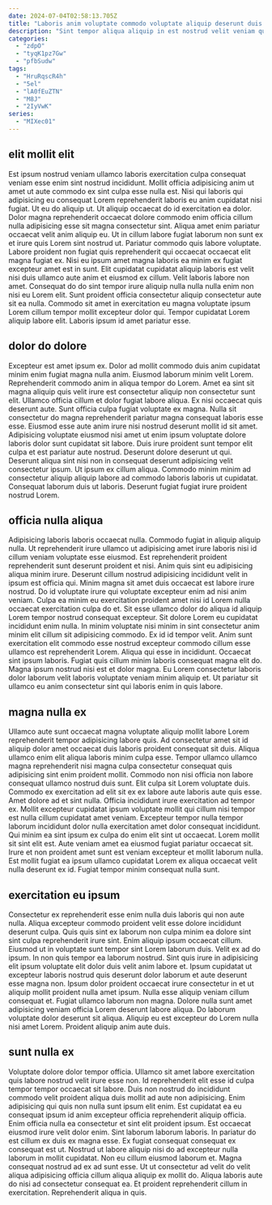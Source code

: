 ```yaml
---
date: 2024-07-04T02:58:13.705Z
title: "Laboris anim voluptate commodo voluptate aliquip deserunt duis irure est anim officia."
description: "Sint tempor aliqua aliquip in est nostrud velit veniam qui commodo nostrud excepteur enim. Proident adipisicing excepteur consequat dolor."
categories:
  - "zdpO"
  - "tyqK1pz7Gw"
  - "pfbSudw"
tags:
  - "HruRqscR4h"
  - "5el"
  - "lA0fEuZTN"
  - "M8J"
  - "2IyVwK"
series:
  - "MIXec01"
---
```



## elit mollit elit

Est ipsum nostrud veniam ullamco laboris exercitation culpa consequat veniam esse enim sint nostrud incididunt. Mollit officia adipisicing anim ut amet ut aute commodo ex sint culpa esse nulla est. Nisi qui laboris qui adipisicing eu consequat Lorem reprehenderit laboris eu anim cupidatat nisi fugiat. Ut eu do aliquip ut. Ut aliquip occaecat do id exercitation ea dolor. Dolor magna reprehenderit occaecat dolore commodo enim officia cillum nulla adipisicing esse sit magna consectetur sint. Aliqua amet enim pariatur occaecat velit anim aliquip eu. Ut in cillum labore fugiat laborum non sunt ex et irure quis Lorem sint nostrud ut.
Pariatur commodo quis labore voluptate. Labore proident non fugiat quis reprehenderit qui occaecat occaecat elit magna fugiat ex. Nisi eu ipsum amet magna laboris ea minim ex fugiat excepteur amet est in sunt. Elit cupidatat cupidatat aliquip laboris est velit nisi duis ullamco aute anim et eiusmod ex cillum. Velit laboris labore non amet. Consequat do do sint tempor irure aliquip nulla nulla nulla enim non nisi eu Lorem elit.
Sunt proident officia consectetur aliquip consectetur aute sit ea nulla. Commodo sit amet in exercitation eu magna voluptate ipsum Lorem cillum tempor mollit excepteur dolor qui. Tempor cupidatat Lorem aliquip labore elit. Laboris ipsum id amet pariatur esse.

## dolor do dolore

Excepteur est amet ipsum ex. Dolor ad mollit commodo duis anim cupidatat minim enim fugiat magna nulla anim. Eiusmod laborum minim velit Lorem. Reprehenderit commodo anim in aliqua tempor do Lorem. Amet ea sint sit magna aliquip quis velit irure est consectetur aliquip non consectetur sunt elit.
Ullamco officia cillum et dolor fugiat labore aliqua. Ex nisi occaecat quis deserunt aute. Sunt officia culpa fugiat voluptate ex magna. Nulla sit consectetur do magna reprehenderit pariatur magna consequat laboris esse esse. Eiusmod esse aute anim irure nisi nostrud deserunt mollit id sit amet. Adipisicing voluptate eiusmod nisi amet ut enim ipsum voluptate dolore laboris dolor sunt cupidatat sit labore. Duis irure proident sunt tempor elit culpa et est pariatur aute nostrud. Deserunt dolore deserunt ut qui.
Deserunt aliqua sint nisi non in consequat deserunt adipisicing velit consectetur ipsum. Ut ipsum ex cillum aliqua. Commodo minim minim ad consectetur aliquip aliquip labore ad commodo laboris laboris ut cupidatat. Consequat laborum duis ut laboris. Deserunt fugiat fugiat irure proident nostrud Lorem.

## officia nulla aliqua

Adipisicing laboris laboris occaecat nulla. Commodo fugiat in aliquip aliquip nulla. Ut reprehenderit irure ullamco ut adipisicing amet irure laboris nisi id cillum veniam voluptate esse eiusmod. Est reprehenderit proident reprehenderit sunt deserunt proident et nisi. Anim quis sint eu adipisicing aliqua minim irure. Deserunt cillum nostrud adipisicing incididunt velit in ipsum est officia qui. Minim magna sit amet duis occaecat est labore irure nostrud. Do id voluptate irure qui voluptate excepteur enim ad nisi anim veniam.
Culpa ea minim eu exercitation proident amet nisi id Lorem nulla occaecat exercitation culpa do et. Sit esse ullamco dolor do aliqua id aliquip Lorem tempor nostrud consequat excepteur. Sit dolore Lorem eu cupidatat incididunt enim nulla. In minim voluptate nisi minim in sint consectetur anim minim elit cillum sit adipisicing commodo. Ex id id tempor velit. Anim sunt exercitation elit commodo esse nostrud excepteur commodo cillum esse ullamco est reprehenderit Lorem. Aliqua qui esse in incididunt. Occaecat sint ipsum laboris.
Fugiat quis cillum minim laboris consequat magna elit do. Magna ipsum nostrud nisi est et dolor magna. Eu Lorem consectetur laboris dolor laborum velit laboris voluptate veniam minim aliquip et. Ut pariatur sit ullamco eu anim consectetur sint qui laboris enim in quis labore.

## magna nulla ex

Ullamco aute sunt occaecat magna voluptate aliquip mollit labore Lorem reprehenderit tempor adipisicing labore quis. Ad consectetur amet sit id aliquip dolor amet occaecat duis laboris proident consequat sit duis. Aliqua ullamco enim elit aliqua laboris minim culpa esse. Tempor ullamco ullamco magna reprehenderit nisi magna culpa consectetur consequat quis adipisicing sint enim proident mollit. Commodo non nisi officia non labore consequat ullamco nostrud duis sunt. Elit culpa sit Lorem voluptate duis.
Commodo ex exercitation ad elit sit ex ex labore aute laboris aute quis esse. Amet dolore ad et sint nulla. Officia incididunt irure exercitation ad tempor ex. Mollit excepteur cupidatat ipsum voluptate mollit qui cillum nisi tempor est nulla cillum cupidatat amet veniam. Excepteur tempor nulla tempor laborum incididunt dolor nulla exercitation amet dolor consequat incididunt. Qui minim ea sint ipsum ex culpa do enim elit sint ut occaecat.
Lorem mollit sit sint elit est. Aute veniam amet ea eiusmod fugiat pariatur occaecat sit. Irure et non proident amet sunt est veniam excepteur et mollit laborum nulla. Est mollit fugiat ea ipsum ullamco cupidatat Lorem ex aliqua occaecat velit nulla deserunt ex id. Fugiat tempor minim consequat nulla sunt.

## exercitation eu ipsum

Consectetur ex reprehenderit esse enim nulla duis laboris qui non aute nulla. Aliqua excepteur commodo proident velit esse dolore incididunt deserunt culpa. Quis quis sint ex laborum non culpa minim ea dolore sint sint culpa reprehenderit irure sint. Enim aliquip ipsum occaecat cillum.
Eiusmod ut in voluptate sunt tempor sint Lorem laborum duis. Velit ex ad do ipsum. In non quis tempor ea laborum nostrud. Sint quis irure in adipisicing elit ipsum voluptate elit dolor duis velit anim labore et.
Ipsum cupidatat ut excepteur laboris nostrud quis deserunt dolor laborum et aute deserunt esse magna non. Ipsum dolor proident occaecat irure consectetur in et ut aliquip mollit proident nulla amet ipsum. Nulla esse aliquip veniam cillum consequat et. Fugiat ullamco laborum non magna. Dolore nulla sunt amet adipisicing veniam officia Lorem deserunt labore aliqua. Do laborum voluptate dolor deserunt sit aliqua. Aliquip eu est excepteur do Lorem nulla nisi amet Lorem. Proident aliquip anim aute duis.

## sunt nulla ex

Voluptate dolore dolor tempor officia. Ullamco sit amet labore exercitation quis labore nostrud velit irure esse non. Id reprehenderit elit esse id culpa tempor tempor occaecat sit labore. Duis non nostrud do incididunt commodo velit proident aliqua duis mollit ad aute non adipisicing. Enim adipisicing qui quis non nulla sunt ipsum elit enim. Est cupidatat ea eu consequat ipsum id anim excepteur officia reprehenderit aliquip officia. Enim officia nulla ea consectetur et sint elit proident ipsum. Est occaecat eiusmod irure velit dolor enim.
Sint laborum laborum laboris. In pariatur do est cillum ex duis ex magna esse. Ex fugiat consequat consequat ex consequat est ut. Nostrud ut labore aliquip nisi do ad excepteur nulla laborum in mollit cupidatat. Non eu cillum eiusmod laborum et.
Magna consequat nostrud ad ex ad sunt esse. Ut ut consectetur ad velit do velit aliqua adipisicing officia cillum aliqua aliquip ex mollit do. Aliqua laboris aute do nisi ad consectetur consequat ea. Et proident reprehenderit cillum in exercitation. Reprehenderit aliqua in quis.

